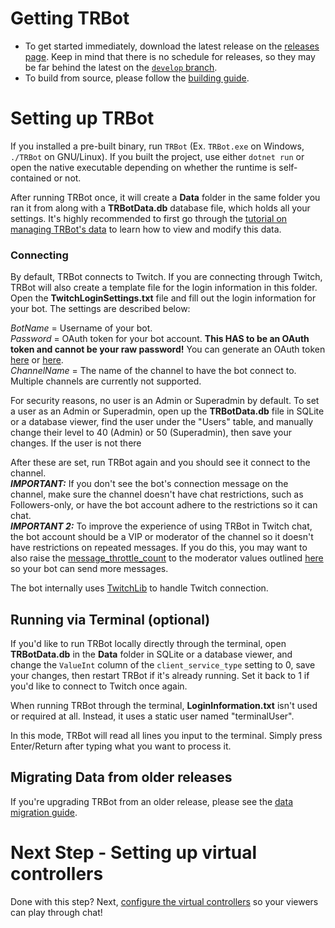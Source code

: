 # Getting TRBot
* To get started immediately, download the latest release on the [releases page](https://codeberg.org/kimimaru/TRBot/releases). Keep in mind that there is no schedule for releases, so they may be far behind the latest on the [`develop` branch](https://codeberg.org/kimimaru/TRBot/src/branch/develop).
* To build from source, please follow the [building guide](./Building.md).

# Setting up TRBot
If you installed a pre-built binary, run `TRBot` (Ex. `TRBot.exe` on Windows, `./TRBot` on GNU/Linux). If you built the project, use either `dotnet run` or open the native executable depending on whether the runtime is self-contained or not.

After running TRBot once, it will create a **Data** folder in the same folder you ran it from along with a **TRBotData.db** database file, which holds all your settings. It's highly recommended to first go through the [tutorial on managing TRBot's data](./Managing-Data.md) to learn how to view and modify this data.

### Connecting

By default, TRBot connects to Twitch. If you are connecting through Twitch, TRBot will also create a template file for the login information in this folder. Open the **TwitchLoginSettings.txt** file and fill out the login information for your bot. The settings are described below:

*BotName* = Username of your bot.<br />
*Password* = OAuth token for your bot account. **This HAS to be an OAuth token and cannot be your raw password!** You can generate an OAuth token [here](https://twitchapps.com/tmi/) or [here](https://twitchtokengenerator.com/).<br />
*ChannelName* = The name of the channel to have the bot connect to. Multiple channels are currently not supported.

For security reasons, no user is an Admin or Superadmin by default. To set a user as an Admin or Superadmin, open up the **TRBotData.db** file in SQLite or a database viewer, find the user under the "Users" table, and manually change their level to 40 (Admin) or 50 (Superadmin), then save your changes. If the user is not there

After these are set, run TRBot again and you should see it connect to the channel.
<br />***IMPORTANT:*** If you don't see the bot's connection message on the channel, make sure the channel doesn't have chat restrictions, such as Followers-only, or have the bot account adhere to the restrictions so it can chat.
<br />***IMPORTANT 2:*** To improve the experience of using TRBot in Twitch chat, the bot account should be a VIP or moderator of the channel so it doesn't have restrictions on repeated messages. If you do this, you may want to also raise the [message_throttle_count](./Settings-Documentation.md#message_throttle_count) to the moderator values outlined [here](https://dev.twitch.tv/docs/irc/guide#command--message-limits) so your bot can send more messages.

The bot internally uses [TwitchLib](https://github.com/TwitchLib/TwitchLib) to handle Twitch connection.

## Running via Terminal (optional)
If you'd like to run TRBot locally directly through the terminal, open **TRBotData.db** in the **Data** folder in SQLite or a database viewer, and change the `ValueInt` column of the `client_service_type` setting to 0, save your changes, then restart TRBot if it's already running. Set it back to 1 if you'd like to connect to Twitch once again.

When running TRBot through the terminal, **LoginInformation.txt** isn't used or required at all. Instead, it uses a static user named "terminalUser".

In this mode, TRBot will read all lines you input to the terminal. Simply press Enter/Return after typing what you want to process it.

## Migrating Data from older releases
If you're upgrading TRBot from an older release, please see the [data migration guide](./Migrating-Data.md).

# Next Step - Setting up virtual controllers
Done with this step? Next, [configure the virtual controllers](./Setup-VController.md) so your viewers can play through chat!
